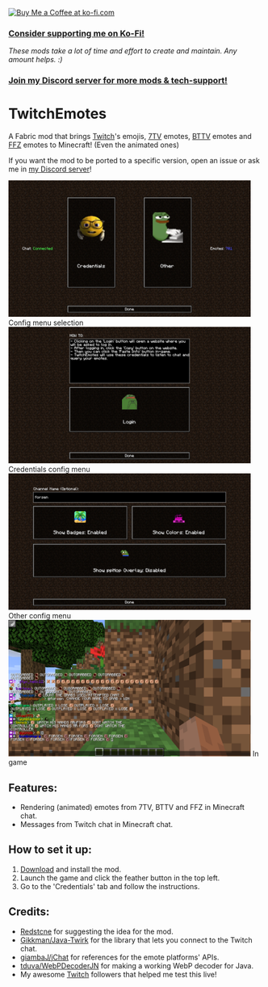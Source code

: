 <a href='https://ko-fi.com/U7U1BYSR1' target='_blank'><img height='36' style='border:0px;height:36px;' src='https://storage.ko-fi.com/cdn/kofi1.png?v=3' border='0' alt='Buy Me a Coffee at ko-fi.com' /></a>
### [Consider supporting me on Ko-Fi!](https://ko-fi.com/quesia)

*These mods take a lot of time and effort to create and maintain. Any amount helps. :)*

### [Join my Discord server for more mods & tech-support!](https://discord.gg/s9m8gf6pju)

# TwitchEmotes

A Fabric mod that brings [Twitch](https://twitch.tv)'s emojis, [7TV](https://7tv.app) emotes, [BTTV](https://betterttv.com) emotes and [FFZ](https://frankerfacez.com) emotes to Minecraft! (Even the animated ones)

If you want the mod to be ported to a specific version, open an issue or ask me in [my Discord server](https://discord.gg/s9m8gf6pju)!

<img width="480" height="270" src="assets/config_menu_selection.png" alt="Config menu selection">
Config menu selection
<img width="480" height="270" src="./assets/credentials.png" alt="Credentials config">
Credentials config menu
<img width="480" height="270" src="./assets/other.png" alt="Other config">
Other config menu
<img width="480" height="270" src="assets/in_game.png" alt="In game">
In game

## Features:

- Rendering (animated) emotes from 7TV, BTTV and FFZ in Minecraft chat.
- Messages from Twitch chat in Minecraft chat.

## How to set it up:

1. [Download](https://github.com/faluhub/twitchemotes/releases/latest) and install the mod.
2. Launch the game and click the feather button in the top left.
3. Go to the 'Credentials' tab and follow the instructions.

## Credits:

- [Redstcne](https://twitch.tv/Redstcne) for suggesting the idea for the mod.
- [Gikkman/Java-Twirk](https://github.com/Gikkman/Java-Twirk) for the library that lets you connect to the Twitch chat.
- [giambaJ/jChat](https://github.com/giambaJ/jChat) for references for the emote platforms' APIs.
- [tduva/WebPDecoderJN](https://github.com/tduva/WebPDecoderJN) for making a working WebP decoder for Java.
- My awesome [Twitch](https://twitch.tv/faluhub) followers that helped me test this live!
